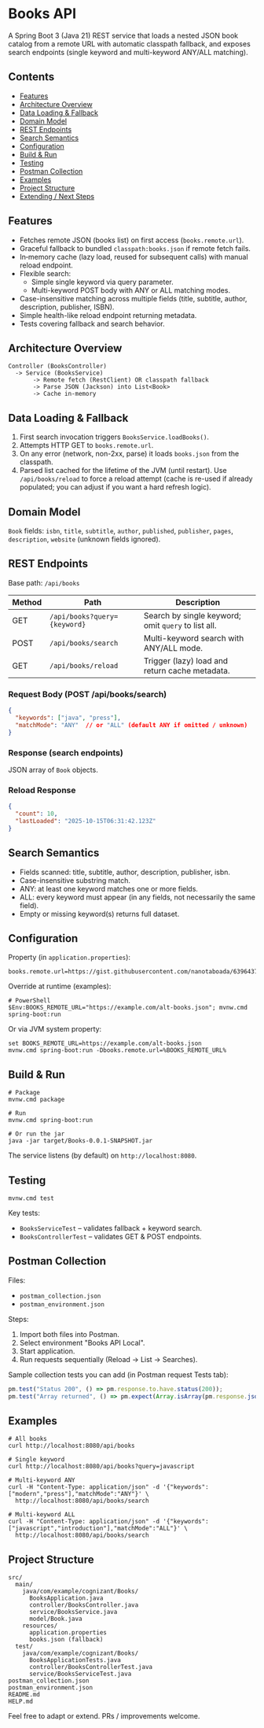 # Books API

A Spring Boot 3 (Java 21) REST service that loads a nested JSON book catalog from a remote URL with automatic classpath fallback, and exposes search endpoints (single keyword and multi-keyword ANY/ALL matching).

## Contents
- [Features](#features)
- [Architecture Overview](#architecture-overview)
- [Data Loading & Fallback](#data-loading--fallback)
- [Domain Model](#domain-model)
- [REST Endpoints](#rest-endpoints)
- [Search Semantics](#search-semantics)
- [Configuration](#configuration)
- [Build & Run](#build--run)
- [Testing](#testing)
- [Postman Collection](#postman-collection)
- [Examples](#examples)
- [Project Structure](#project-structure)
- [Extending / Next Steps](#extending--next-steps)

## Features
- Fetches remote JSON (books list) on first access (`books.remote.url`).
- Graceful fallback to bundled `classpath:books.json` if remote fetch fails.
- In‑memory cache (lazy load, reused for subsequent calls) with manual reload endpoint.
- Flexible search:
  - Simple single keyword via query parameter.
  - Multi-keyword POST body with ANY or ALL matching modes.
- Case-insensitive matching across multiple fields (title, subtitle, author, description, publisher, ISBN).
- Simple health-like reload endpoint returning metadata.
- Tests covering fallback and search behavior.

## Architecture Overview
```
Controller (BooksController)
  -> Service (BooksService)
       -> Remote fetch (RestClient) OR classpath fallback
       -> Parse JSON (Jackson) into List<Book>
       -> Cache in-memory
```

## Data Loading & Fallback
1. First search invocation triggers `BooksService.loadBooks()`.
2. Attempts HTTP GET to `books.remote.url`.
3. On any error (network, non-2xx, parse) it loads `books.json` from the classpath.
4. Parsed list cached for the lifetime of the JVM (until restart). Use `/api/books/reload` to force a reload attempt (cache is re-used if already populated; you can adjust if you want a hard refresh logic).

## Domain Model
`Book` fields: `isbn`, `title`, `subtitle`, `author`, `published`, `publisher`, `pages`, `description`, `website` (unknown fields ignored).

## REST Endpoints
Base path: `/api/books`

| Method | Path | Description |
|--------|------|-------------|
| GET | `/api/books?query={keyword}` | Search by single keyword; omit `query` to list all. |
| POST | `/api/books/search` | Multi-keyword search with ANY/ALL mode. |
| GET | `/api/books/reload` | Trigger (lazy) load and return cache metadata. |

### Request Body (POST /api/books/search)
```json
{
  "keywords": ["java", "press"],
  "matchMode": "ANY"  // or "ALL" (default ANY if omitted / unknown)
}
```

### Response (search endpoints)
JSON array of `Book` objects.

### Reload Response
```json
{
  "count": 10,
  "lastLoaded": "2025-10-15T06:31:42.123Z"
}
```

## Search Semantics
- Fields scanned: title, subtitle, author, description, publisher, isbn.
- Case-insensitive substring match.
- ANY: at least one keyword matches one or more fields.
- ALL: every keyword must appear (in any fields, not necessarily the same field).
- Empty or missing keyword(s) returns full dataset.

## Configuration
Property (in `application.properties`):
```
books.remote.url=https://gist.githubusercontent.com/nanotaboada/6396437/raw/855dd84436be2c86e192abae2ac605743fc3a127/books.json
```
Override at runtime (examples):
```
# PowerShell
$Env:BOOKS_REMOTE_URL="https://example.com/alt-books.json"; mvnw.cmd spring-boot:run
```
Or via JVM system property:
```
set BOOKS_REMOTE_URL=https://example.com/alt-books.json
mvnw.cmd spring-boot:run -Dbooks.remote.url=%BOOKS_REMOTE_URL%
```

## Build & Run
```
# Package
mvnw.cmd package

# Run
mvnw.cmd spring-boot:run

# Or run the jar
java -jar target/Books-0.0.1-SNAPSHOT.jar
```
The service listens (by default) on `http://localhost:8080`.

## Testing
```
mvnw.cmd test
```
Key tests:
- `BooksServiceTest` – validates fallback + keyword search.
- `BooksControllerTest` – validates GET & POST endpoints.

## Postman Collection
Files:
- `postman_collection.json`
- `postman_environment.json`

Steps:
1. Import both files into Postman.
2. Select environment "Books API Local".
3. Start application.
4. Run requests sequentially (Reload -> List -> Searches).

Sample collection tests you can add (in Postman request Tests tab):
```javascript
pm.test("Status 200", () => pm.response.to.have.status(200));
pm.test("Array returned", () => pm.expect(Array.isArray(pm.response.json())).to.be.true);
```

## Examples
```
# All books
curl http://localhost:8080/api/books

# Single keyword
curl http://localhost:8080/api/books?query=javascript

# Multi-keyword ANY
curl -H "Content-Type: application/json" -d '{"keywords":["modern","press"],"matchMode":"ANY"}' \
  http://localhost:8080/api/books/search

# Multi-keyword ALL
curl -H "Content-Type: application/json" -d '{"keywords":["javascript","introduction"],"matchMode":"ALL"}' \
  http://localhost:8080/api/books/search
```

## Project Structure
```
src/
  main/
    java/com/example/cognizant/Books/
      BooksApplication.java
      controller/BooksController.java
      service/BooksService.java
      model/Book.java
    resources/
      application.properties
      books.json (fallback)
  test/
    java/com/example/cognizant/Books/
      BooksApplicationTests.java
      controller/BooksControllerTest.java
      service/BooksServiceTest.java
postman_collection.json
postman_environment.json
README.md
HELP.md
```
Feel free to adapt or extend. PRs / improvements welcome.

